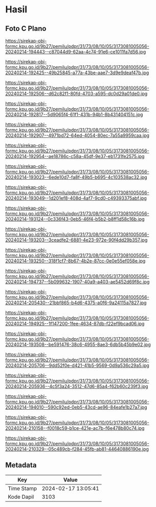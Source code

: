 # Hasil

## Foto C Plano

https://sirekap-obj-formc.kpu.go.id/9b27/pemilu/pdpr/31/73/08/10/05/3173081005056-20240214-194443--c87044d9-62aa-4c74-91e6-ce1011fa7d56.jpg

https://sirekap-obj-formc.kpu.go.id/9b27/pemilu/pdpr/31/73/08/10/05/3173081005056-20240214-192425--49b25845-a77a-43be-aae7-3d9e9deaf47b.jpg

https://sirekap-obj-formc.kpu.go.id/9b27/pemilu/pdpr/31/73/08/10/05/3173081005056-20240214-192506--d62c82f1-80fd-4703-a595-dc0d29a01de0.jpg

https://sirekap-obj-formc.kpu.go.id/9b27/pemilu/pdpr/31/73/08/10/05/3173081005056-20240214-192817--5d9065f4-61f1-431b-94b1-8b431404151c.jpg

https://sirekap-obj-formc.kpu.go.id/9b27/pemilu/pdpr/31/73/08/10/05/3173081005056-20240214-192907--4971bd72-64ed-4054-80ec-7a55a9959caa.jpg

https://sirekap-obj-formc.kpu.go.id/9b27/pemilu/pdpr/31/73/08/10/05/3173081005056-20240214-192954--ae18786c-c58a-45df-9e37-eb1731fe2575.jpg

https://sirekap-obj-formc.kpu.go.id/9b27/pemilu/pdpr/31/73/08/10/05/3173081005056-20240214-193023--6ede10d7-fa8f-49b5-b695-4c103538ac32.jpg

https://sirekap-obj-formc.kpu.go.id/9b27/pemilu/pdpr/31/73/08/10/05/3173081005056-20240214-193049--1d201ef8-408d-4af7-9cd0-c49393375abf.jpg

https://sirekap-obj-formc.kpu.go.id/9b27/pemilu/pdpr/31/73/08/10/05/3173081005056-20240214-193124--0c336f43-0eb5-46f4-b5b2-b8ff1d58c16b.jpg

https://sirekap-obj-formc.kpu.go.id/9b27/pemilu/pdpr/31/73/08/10/05/3173081005056-20240214-193203--3ceadfe2-6881-4e23-972e-90f4dd29b357.jpg

https://sirekap-obj-formc.kpu.go.id/9b27/pemilu/pdpr/31/73/08/10/05/3173081005056-20240214-193250--318f1cf7-8b67-4b2e-87cc-0e0e55ef058e.jpg

https://sirekap-obj-formc.kpu.go.id/9b27/pemilu/pdpr/31/73/08/10/05/3173081005056-20240214-194737--5b099632-1907-40a9-a403-ae5452d69f8c.jpg

https://sirekap-obj-formc.kpu.go.id/9b27/pemilu/pdpr/31/73/08/10/05/3173081005056-20240214-205430--21bbf865-b4d6-4375-a0f6-9a24115a7827.jpg

https://sirekap-obj-formc.kpu.go.id/9b27/pemilu/pdpr/31/73/08/10/05/3173081005056-20240214-194925--1f147200-1fee-4634-87db-f22ef9bcad06.jpg

https://sirekap-obj-formc.kpu.go.id/9b27/pemilu/pdpr/31/73/08/10/05/3173081005056-20240214-193508--be591476-38c6-4955-8ae3-6db5b45b9e02.jpg

https://sirekap-obj-formc.kpu.go.id/9b27/pemilu/pdpr/31/73/08/10/05/3173081005056-20240214-205706--9dd52f0e-d421-41b5-9569-0d9a536c29a5.jpg

https://sirekap-obj-formc.kpu.go.id/9b27/pemilu/pdpr/31/73/08/10/05/3173081005056-20240214-205936--4c5f3a24-3512-47d6-85a4-f62b60c239f3.jpg

https://sirekap-obj-formc.kpu.go.id/9b27/pemilu/pdpr/31/73/08/10/05/3173081005056-20240214-194010--590c92ed-0eb5-43cd-ae96-84eafe1b27a7.jpg

https://sirekap-obj-formc.kpu.go.id/9b27/pemilu/pdpr/31/73/08/10/05/3173081005056-20240214-210158--f0018c59-b1ce-421e-ac7b-f6e478b80c74.jpg

https://sirekap-obj-formc.kpu.go.id/9b27/pemilu/pdpr/31/73/08/10/05/3173081005056-20240214-210329--05c489cb-f284-45fb-ab81-44640886190e.jpg


## Metadata

| Key        | Value               |
| ---------- | ------------------- |
| Time Stamp | 2024-02-17 13:05:41 |
| Kode Dapil | 3103                |



